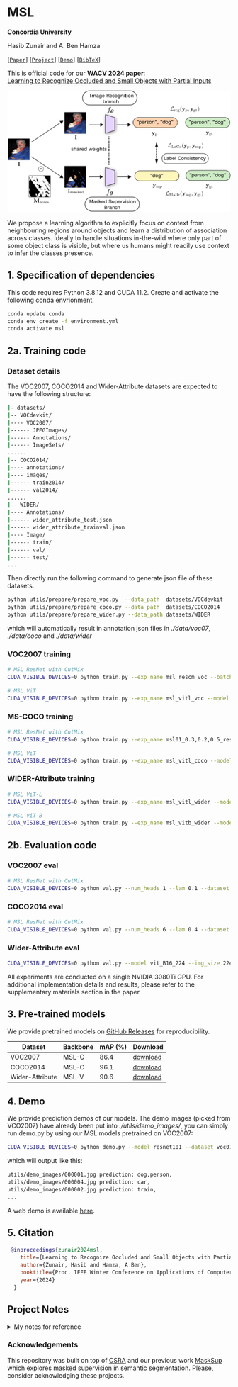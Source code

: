 # MSL

**Concordia University**

Hasib Zunair and A. Ben Hamza

[[`Paper`](https://arxiv.org/abs/2310.18517)] [[`Project`](https://hasibzunair.github.io/msl-recognition/)] [[`Demo`](https://huggingface.co/spaces/hasibzunair/msl-recognition-demo)] [[`BibTeX`](#5-citation)]

This is official code for our **WACV 2024 paper**:<br>
[Learning to Recognize Occluded and Small Objects with Partial Inputs](https://arxiv.org/abs/2310.18517)
<br>

![MSL Design](./media/figure.png)

We propose a learning algorithm to explicitly focus on context from neighbouring regions around objects and learn a distribution of association across classes. Ideally to handle situations in-the-wild where only part of some object class is visible, but where us humans might readily use context to infer the classes presence.

## 1. Specification of dependencies

This code requires Python 3.8.12 and CUDA 11.2. Create and activate the following conda envrionment.

```bash
conda update conda
conda env create -f environment.yml
conda activate msl
```

## 2a. Training code

### Dataset details

The VOC2007, COCO2014 and Wider-Attribute datasets are expected to have the following structure:

```bash
|- datasets/
|-- VOCdevkit/
|---- VOC2007/
|------ JPEGImages/
|------ Annotations/
|------ ImageSets/
......
|-- COCO2014/
|---- annotations/
|---- images/
|------ train2014/
|------ val2014/
......
|-- WIDER/
|---- Annotations/
|------ wider_attribute_test.json
|------ wider_attribute_trainval.json
|---- Image/
|------ train/
|------ val/
|------ test/
...
```

Then directly run the following command to generate json file of these datasets.

```bash
python utils/prepare/prepare_voc.py  --data_path  datasets/VOCdevkit
python utils/prepare/prepare_coco.py --data_path  datasets/COCO2014
python utils/prepare/prepare_wider.py --data_path datasets/WIDER
```

which will automatically result in annotation json files in *./data/voc07*, *./data/coco* and *./data/wider*

### VOC2007 training

```bash
# MSL ResNet with CutMix
CUDA_VISIBLE_DEVICES=0 python train.py --exp_name msl_rescm_voc --batch_size 6 --total_epoch 60 --num_heads 1 --lam 0.1 --dataset voc07 --num_cls 20 --cutmix data/resnet101_cutmix_pretrained.pth
```

```bash
# MSL ViT
CUDA_VISIBLE_DEVICES=0 python train.py --exp_name msl_vitl_voc --model vit_L16_224 --img_size 224 --batch_size 6 --total_epoch 60 --num_heads 1 --lam 0.3 --dataset voc07 --num_cls 20
```

### MS-COCO training

```bash
# MSL ResNet with CutMix
CUDA_VISIBLE_DEVICES=0 python train.py --exp_name msl01_0.3,0.2,0.5_rescm_coco --batch_size 6 --total_epoch 60 --num_heads 6 --lam 0.4 --dataset coco --num_cls 80 --cutmix data/resnet101_cutmix_pretrained.pth
```

```bash
# MSL ViT
CUDA_VISIBLE_DEVICES=0 python train.py --exp_name msl_vitl_coco --model vit_L16_224 --img_size 224 --batch_size 6 --total_epoch 40 --num_heads 8 --lam 1 --dataset coco --num_cls 80
```

### WIDER-Attribute training

```bash
# MSL ViT-L
CUDA_VISIBLE_DEVICES=0 python train.py --exp_name msl_vitl_wider --model vit_L16_224 --img_size 224 --batch_size 6 --total_epoch 40 --num_heads 1 --lam 0.3 --dataset wider --num_cls 14
```

```bash
# MSL ViT-B
CUDA_VISIBLE_DEVICES=0 python train.py --exp_name msl_vitb_wider --model vit_B16_224 --img_size 224 --batch_size 6 --total_epoch 40 --num_heads 1 --lam 0.3 --dataset wider --num_cls 14
```

## 2b. Evaluation code

### VOC2007 eval

```bash
# MSL ResNet with CutMix
CUDA_VISIBLE_DEVICES=0 python val.py --num_heads 1 --lam 0.1 --dataset voc07 --num_cls 20  --load_from checkpoint/msl_c_voc.pth
```

### COCO2014 eval

```bash
# MSL ResNet with CutMix
CUDA_VISIBLE_DEVICES=0 python val.py --num_heads 6 --lam 0.4 --dataset coco --num_cls 80  --load_from checkpoint/msl_c_coco.pth
```

### Wider-Attribute eval

```bash
CUDA_VISIBLE_DEVICES=0 python val.py --model vit_B16_224 --img_size 224 --num_heads 1 --lam 0.3 --dataset wider --num_cls 14  --load_from checkpoint/msl_v_wider.pth
```

All experiments are conducted on a single NVIDIA 3080Ti GPU. For additional implementation details and results, please refer to the supplementary materials section in the paper.

## 3. Pre-trained models

We provide pretrained models on [GitHub Releases](https://github.com/hasibzunair/masksup-segmentation/releases/tag/v0.1) for reproducibility.

|Dataset      | Backbone  |   mAP (%)  |   Download   |
|  ---------- | -------   |  ------ |  --------   |
| VOC2007 | MSL-C  | 86.4 | [download](https://github.com/hasibzunair/msl-recognition/releases/download/v1.0-models/msl_c_voc.pth) |
| COCO2014 | MSL-C | 96.1 | [download](https://github.com/hasibzunair/msl-recognition/releases/download/v1.0-models/msl_c_coco.pth) |
| Wider-Attribute | MSL-V | 90.6 | [download](https://github.com/hasibzunair/msl-recognition/releases/download/v1.0-models/msl_v_wider.pth) |

## 4. Demo

We provide prediction demos of our models. The demo images (picked from VCO2007) have already been put into *./utils/demo_images/*, you can simply run demo.py by using our MSL models pretrained on VOC2007:

```bash
CUDA_VISIBLE_DEVICES=0 python demo.py --model resnet101 --dataset voc07 --load_from checkpoint/msl_c_voc.pth --img_dir utils/demo_images
```

which will output like this:

```bash
utils/demo_images/000001.jpg prediction: dog,person,
utils/demo_images/000004.jpg prediction: car,
utils/demo_images/000002.jpg prediction: train,
...
```

A web demo is available [here](https://huggingface.co/spaces/hasibzunair/msl-recognition-demo).

## 5. Citation

```bibtex
 @inproceedings{zunair2024msl,
    title={Learning to Recognize Occluded and Small Objects with Partial Inputs},
    author={Zunair, Hasib and Hamza, A Ben},
    booktitle={Proc. IEEE Winter Conference on Applications of Computer Vision},
    year={2024}
  }
```

## Project Notes

<details><summary>My notes for reference</summary>
<br>

**[Oct 24, 2023]** Accepted to WACV 2024! Wohooo. :D

**[Sept 24, 2023]** Semantic segmentation scripts added in this repo, built on https://github.com/hasibzunair/masksup-segmentation. Results were not added in paper due to time. Keeping it here for future reference!

</details>

### Acknowledgements

This repository was built on top of [CSRA](https://github.com/Kevinz-code/CSRA) and our previous work [MaskSup](https://github.com/hasibzunair/masksup-segmentation) which explores masked supervision in semantic segmentation. Please, consider acknowledging these projects.
